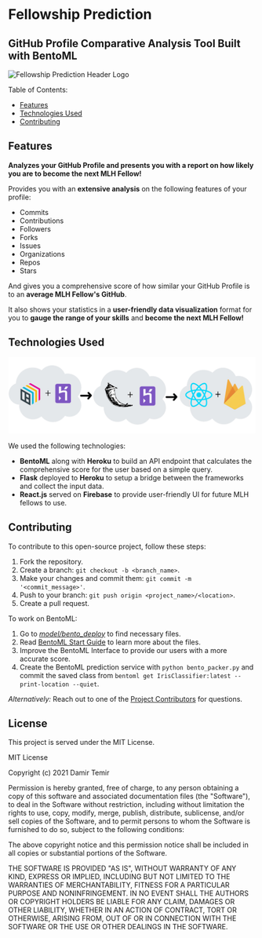 # Fellowship Prediction
## GitHub Profile Comparative Analysis Tool Built with BentoML

![Fellowship Prediction Header Logo](https://socialify.git.ci/dtemir/fellowship-prediction/image?description=1&descriptionEditable=Comparative%20Analysis%20Tool%20for%20Future%20MLH%20Fellows&font=Rokkitt&forks=1&issues=1&language=1&logo=https%3A%2F%2Fi.imgur.com%2FJXjVwDA.png&pattern=Circuit%20Board&pulls=1&stargazers=1&theme=Light)

Table of Contents:
* [Features](#features)
* [Technologies Used](#technologies-used)
* [Contributing](#contributing)

## Features

**Analyzes your GitHub Profile and presents you with a report on how likely you are to become the next MLH Fellow!**

Provides you with an **extensive analysis** on the following features of your profile:

* Commits
* Contributions
* Followers
* Forks
* Issues
* Organizations
* Repos
* Stars

And gives you a comprehensive score of how similar your GitHub Profile is to an **average MLH Fellow's GitHub**.

It also shows your statistics in a **user-friendly data visualization** format for you to **gauge the range of your skills**
and **become the next MLH Fellow!**

## Technologies Used

![Tech Stack Used](img/tech-stack.png)

We used the following technologies:
* **BentoML** along with **Heroku** to build an API endpoint that calculates the comprehensive score for the user based on a simple query.
* **Flask** deployed to **Heroku** to setup a bridge between the frameworks and collect the input data.
* **React.js** served on **Firebase** to provide user-friendly UI for future MLH fellows to use.

## Contributing

To contribute to this open-source project, follow these steps:

1. Fork the repository.
2. Create a branch: `git checkout -b <branch_name>`.
3. Make your changes and commit them: `git commit -m '<commit_message>'`.
4. Push to your branch: `git push origin <project_name>/<location>`.
5. Create a pull request.

To work on BentoML:
1. Go to [_model/bento_deploy_](https://github.com/dtemir/fellowship-prediction/tree/main/model/bento_deploy) to find necessary files.
2. Read [BentoML Start Guide](https://docs.bentoml.org/en/latest/quickstart.html) to learn more about the files.
3. Improve the BentoML Interface to provide our users with a more accurate score.
4. Create the BentoML prediction service with `python bento_packer.py` and commit the saved class from `bentoml get IrisClassifier:latest --print-location --quiet`.

_Alternatively:_ Reach out to one of the [Project Contributors](https://github.com/dtemir/fellowship-prediction/graphs/contributors) for questions.

## License

This project is served under the MIT License.

MIT License

Copyright (c) 2021 Damir Temir

Permission is hereby granted, free of charge, to any person obtaining a copy
of this software and associated documentation files (the "Software"), to deal
in the Software without restriction, including without limitation the rights
to use, copy, modify, merge, publish, distribute, sublicense, and/or sell
copies of the Software, and to permit persons to whom the Software is
furnished to do so, subject to the following conditions:

The above copyright notice and this permission notice shall be included in all
copies or substantial portions of the Software.

THE SOFTWARE IS PROVIDED "AS IS", WITHOUT WARRANTY OF ANY KIND, EXPRESS OR
IMPLIED, INCLUDING BUT NOT LIMITED TO THE WARRANTIES OF MERCHANTABILITY,
FITNESS FOR A PARTICULAR PURPOSE AND NONINFRINGEMENT. IN NO EVENT SHALL THE
AUTHORS OR COPYRIGHT HOLDERS BE LIABLE FOR ANY CLAIM, DAMAGES OR OTHER
LIABILITY, WHETHER IN AN ACTION OF CONTRACT, TORT OR OTHERWISE, ARISING FROM,
OUT OF OR IN CONNECTION WITH THE SOFTWARE OR THE USE OR OTHER DEALINGS IN THE
SOFTWARE.

